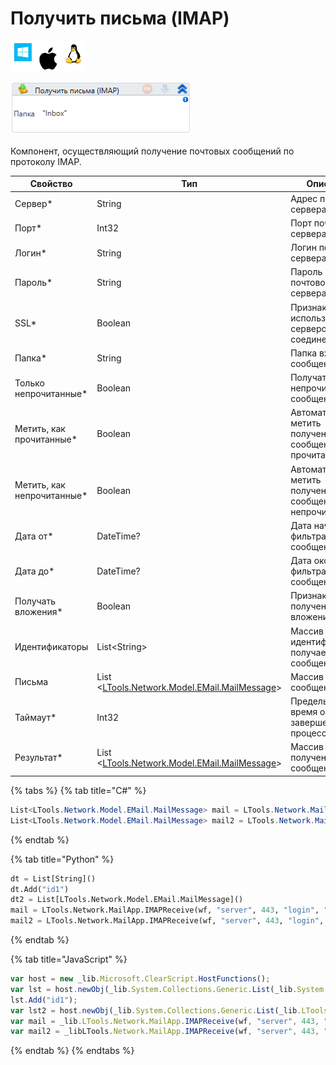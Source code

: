 # Получить письма (IMAP)

![](<../../../.gitbook/assets/image (100) (1) (10) (52).png>)

![](<../../../.gitbook/assets/image (335).png>)

Компонент, осуществляющий получение почтовых сообщений по протоколу IMAP.

| Свойство                    | Тип                                                                       | Описание                                                     |
| --------------------------- | ------------------------------------------------------------------------- | ------------------------------------------------------------ |
| Сервер\*                    | String                                                                    | Адрес почтового сервера                                      |
| Порт\*                      | Int32                                                                     | Порт почтового сервера                                       |
| Логин\*                     | String                                                                    | Логин почтового сервера                                      |
| Пароль\*                    | String                                                                    | Пароль почтового сервера                                     |
| SSL\*                       | Boolean                                                                   | Признак использования сервером соединения SSL                |
| Папка\*                     | String                                                                    | Папка входящих сообщений                                     |
| Только непрочитанные\*      | Boolean                                                                   | Получать только непрочитанные сообщения                      |
| Метить, как прочитанные\*   | Boolean                                                                   | Автоматически метить полученные сообщения, как прочитанные   |
| Метить, как непрочитанные\* | Boolean                                                                   | Автоматически метить полученные сообщения, как непрочитанные |
| Дата от\*                   | DateTime?                                                                 | Дата начала фильтра сообщений                                |
| Дата до\*                   | DateTime?                                                                 | Дата окончания фильтра сообщений                             |
| Получать вложения\*         | Boolean                                                                   | Признак получения вложений                                   |
| Идентификаторы              | List\<String>                                                             | Массив идентификаторов получаемых сообщений                  |
| Письма                      | List <[LTools.Network.Model.EMail.MailMessage](datatypes/mailmessage.md)> | Массив сообщений                                             |
| Таймаут\*                   | Int32                                                                     | Предельное время ожидания завершения процесса (мс)           |
| Результат\*                 | List <[LTools.Network.Model.EMail.MailMessage](datatypes/mailmessage.md)> | Массив полученных сообщений                                  |

{% tabs %}
{% tab title="C#" %}
```csharp
List<LTools.Network.Model.EMail.MailMessage> mail = LTools.Network.MailApp.IMAPReceive(wf, "server", 443, "login", "password", "inbox", false, true, false, new List<string>() { "id1" }, DateTime.Now.AddDays(-2), DateTime.Now, false, false, 10000);
List<LTools.Network.Model.EMail.MailMessage> mail2 = LTools.Network.MailApp.IMAPReceive(wf, "server", 443, "login", "password", "inbox", false, true, false, new List<LTools.Network.Model.EMail.MailMessage>(), DateTime.Now.AddDays(-2), DateTime.Now, false, false, 10000);
```
{% endtab %}

{% tab title="Python" %}
```python
dt = List[String]()
dt.Add("id1")
dt2 = List[LTools.Network.Model.EMail.MailMessage]()
mail = LTools.Network.MailApp.IMAPReceive(wf, "server", 443, "login", "password", "inbox", False, True, False, dt, DateTime.Now.AddDays(-2), DateTime.Now, False, False, 10000)
mail2 = LTools.Network.MailApp.IMAPReceive(wf, "server", 443, "login", "password", "inbox", False, True, False, dt2, DateTime.Now.AddDays(-2), DateTime.Now, False, False, 10000);
```
{% endtab %}

{% tab title="JavaScript" %}
```javascript
var host = new _lib.Microsoft.ClearScript.HostFunctions();
var lst = host.newObj(_lib.System.Collections.Generic.List(_lib.System.String));
lst.Add("id1");
var lst2 = host.newObj(_lib.System.Collections.Generic.List(_lib.LTools.Network.Model.EMail.MailMessage));
var mail = _lib.LTools.Network.MailApp.IMAPReceive(wf, "server", 443, "login", "password", "inbox", false, true, false, lst, _lib.DateTime.Now.AddDays(-2), _lib.DateTime.Now, false, false, 10000);
var mail2 = _libLTools.Network.MailApp.IMAPReceive(wf, "server", 443, "login", "password", "inbox", false, true, false, lst2, _lib.DateTime.Now.AddDays(-2), _lib.DateTime.Now, false, false, 10000);
```
{% endtab %}
{% endtabs %}
